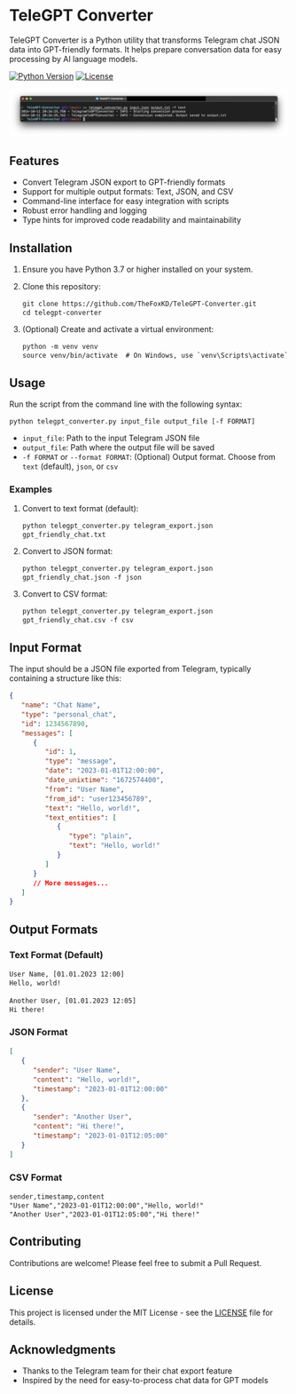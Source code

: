 # TeleGPT Converter

TeleGPT Converter is a Python utility that transforms Telegram chat JSON data into GPT-friendly formats. It helps
prepare conversation data for easy processing by AI language models.

[![Python Version](https://img.shields.io/badge/python-3.7%2B-blue)](https://www.python.org/downloads/)
[![License](https://img.shields.io/badge/license-MIT-green)](https://opensource.org/licenses/MIT)

<p align="center">
  <img src="assets/screenshot.png" alt="Sublime's custom image"/>
</p>

## Features

- Convert Telegram JSON export to GPT-friendly formats
- Support for multiple output formats: Text, JSON, and CSV
- Command-line interface for easy integration with scripts
- Robust error handling and logging
- Type hints for improved code readability and maintainability

## Installation

1. Ensure you have Python 3.7 or higher installed on your system.

2. Clone this repository:
   ```
   git clone https://github.com/TheFoxKD/TeleGPT-Converter.git
   cd telegpt-converter
   ```

3. (Optional) Create and activate a virtual environment:
   ```
   python -m venv venv
   source venv/bin/activate  # On Windows, use `venv\Scripts\activate`
   ```

## Usage

Run the script from the command line with the following syntax:

```
python telegpt_converter.py input_file output_file [-f FORMAT]
```

- `input_file`: Path to the input Telegram JSON file
- `output_file`: Path where the output file will be saved
- `-f FORMAT` or `--format FORMAT`: (Optional) Output format. Choose from `text` (default), `json`, or `csv`

### Examples

1. Convert to text format (default):
   ```
   python telegpt_converter.py telegram_export.json gpt_friendly_chat.txt
   ```

2. Convert to JSON format:
   ```
   python telegpt_converter.py telegram_export.json gpt_friendly_chat.json -f json
   ```

3. Convert to CSV format:
   ```
   python telegpt_converter.py telegram_export.json gpt_friendly_chat.csv -f csv
   ```

## Input Format

The input should be a JSON file exported from Telegram, typically containing a structure like this:

```json
{
   "name": "Chat Name",
   "type": "personal_chat",
   "id": 1234567890,
   "messages": [
      {
         "id": 1,
         "type": "message",
         "date": "2023-01-01T12:00:00",
         "date_unixtime": "1672574400",
         "from": "User Name",
         "from_id": "user123456789",
         "text": "Hello, world!",
         "text_entities": [
            {
               "type": "plain",
               "text": "Hello, world!"
            }
         ]
      }
      // More messages...
   ]
}
```

## Output Formats

### Text Format (Default)

```
User Name, [01.01.2023 12:00]
Hello, world!

Another User, [01.01.2023 12:05]
Hi there!
```

### JSON Format

```json
[
   {
      "sender": "User Name",
      "content": "Hello, world!",
      "timestamp": "2023-01-01T12:00:00"
   },
   {
      "sender": "Another User",
      "content": "Hi there!",
      "timestamp": "2023-01-01T12:05:00"
   }
]
```

### CSV Format

```csv
sender,timestamp,content
"User Name","2023-01-01T12:00:00","Hello, world!"
"Another User","2023-01-01T12:05:00","Hi there!"
```

## Contributing

Contributions are welcome! Please feel free to submit a Pull Request.

## License

This project is licensed under the MIT License - see the [LICENSE](LICENSE) file for details.

## Acknowledgments

- Thanks to the Telegram team for their chat export feature
- Inspired by the need for easy-to-process chat data for GPT models